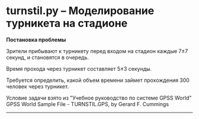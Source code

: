# turnstil.py – Моделирование турникета на стадионе

**Постановка проблемы**

Зрители прибывают к турникету перед входом на стадион каждые 7±7 секунд, и
становятся в очередь.

Время прохода через турникет составляет 5±3 секунды.

Требуется определить, какой объем времени займет прохождения 300 человек
через турникет.


Условие задачи взято из "Учебное руководство по системе GPSS World"
GPSS World Sample File - TURNSTIL.GPS, by Gerard F. Cummings


------